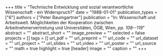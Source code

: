 +++
title = "Technische Entwicklung und sozial verantwortliche Wissenschaft - ein Widerspruch?"
date = "1988-01-01"
publication_types = ["6"]
authors = ["Peter Baumgartner"]
publication = "In: Wissenschaft und Arbeitswelt. Möglichkeiten der Kooperation zwischen Arbeitnehmervertretung und Universitäten, ÖGB, Wien, _pp. 108--119_"
abstract = ""
abstract_short = ""
image_preview = ""
selected = false
projects = []
tags = []
url_pdf = ""
url_preprint = ""
url_code = ""
url_dataset = ""
url_project = ""
url_slides = ""
url_video = ""
url_poster = ""
url_source = ""
math = true
highlight = true
[header]
image = ""
caption = ""
+++
